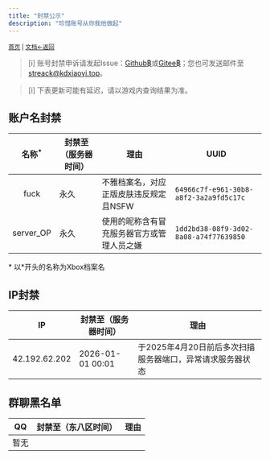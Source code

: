 ```yaml
---
title: "封禁公示"
description: "珍惜账号从你我他做起"
---
```

<small id="old_menu"><a href="/Streack/">首页</a> | <a href="/Streack/doc/">文档</a></small><small><a href="../../">←返回</a></small><br>

> [i] 账号封禁申诉请发起Issue：[Github฿](https://github.com/kdxhub/Streack/issues/new)或[Gitee฿](https://gitee.com/kdxiaoyi/Streack/issues/new)；您也可发送邮件至[streack@kdxiaoyi.top](mailto:streack@kdxiaoyi.top?subject=%E6%A0%88%E6%B5%81Streack%E5%B0%81%E7%A6%81%E7%94%B3%E8%AF%89)。

> [i] 下表更新可能有延迟，请以游戏内查询结果为准。

## 账户名封禁

| 名称<sup>*</sup> | 封禁至（服务器时间） | 理由 | UUID |
|:-:|-|-|-|
| fuck | 永久 | 不雅档案名，对应正版皮肤违反规定且NSFW | `64966c7f-e961-30b8-a8f2-3a2a9fd5c17c` |
| server_OP | 永久 | 使用的昵称含有冒充服务器官方或管理人员之嫌 | `1dd2bd38-08f9-3d02-8a08-a74f77639850    ` |

\* 以*开头的名称为Xbox档案名<br>

## IP封禁

| IP | 封禁至（服务器时间） | 理由 |
|:-:|-|-|
| 42.192.62.202 | 2026-01-01 00:01 | 于2025年4月20日前后多次扫描服务器端口，异常请求服务器状态 |

## 群聊黑名单

| QQ | 封禁至（东八区时间） | 理由 |
|:-:|-|-|
| 暂无 |  |  |  |

<script src="https://rs.kdxiaoyi.top/res/scripts/js/sober@1.0.6.min.js"></script><script src="https://kdxiaoyi.top/Streack/_page/js/pmd.js"></script><script src="https://rs.kdxiaoyi.top/res/scripts/js/pmd-reRender.min.js"></script>